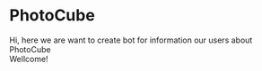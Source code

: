 <h1>PhotoCube</h1>
Hi, here we are want to create bot for information our users about PhotoCube <br>
Wellcome!
